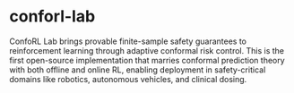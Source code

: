 # conforl-lab
ConfoRL Lab brings provable finite-sample safety guarantees to reinforcement learning through adaptive conformal risk control. This is the first open-source implementation that marries conformal prediction theory with both offline and online RL, enabling deployment in safety-critical domains like robotics, autonomous vehicles, and clinical dosing.
